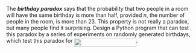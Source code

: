 The **_birthday paradox_** says that the probability that two people in a room
will have the same birthday is more than half, provided _n_, the number of
people in the room, is more than 23. This property is not really a paradox,
but many people find it surprising. Design a Python program that can test
this paradox by a series of experiments on randomly generated birthdays,
which test this paradox for <img src="/solutions/exercises/P/ch1/ex35/tex/d11c111c96d025e87e2fe78e2b7d205d.svg?invert_in_darkmode&sanitize=true" align=middle width=164.84082449999997pt height=21.18721440000001pt/>.